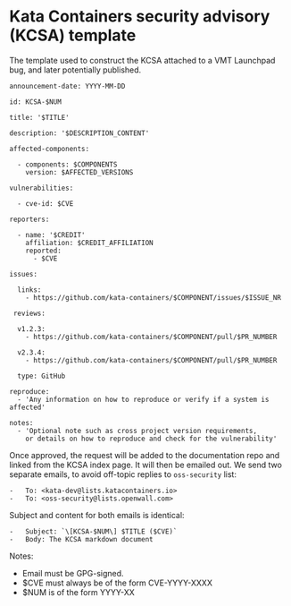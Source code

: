 # Kata Containers security advisory (KCSA) template

The template used to construct the KCSA attached to a VMT Launchpad bug, and later
potentially published.

```
announcement-date: YYYY-MM-DD

id: KCSA-$NUM

title: '$TITLE'

description: '$DESCRIPTION_CONTENT'

affected-components:

  - components: $COMPONENTS
    version: $AFFECTED_VERSIONS

vulnerabilities:

  - cve-id: $CVE

reporters:

  - name: '$CREDIT'
    affiliation: $CREDIT_AFFILIATION
    reported:
      - $CVE

issues:

  links:
    - https://github.com/kata-containers/$COMPONENT/issues/$ISSUE_NR

 reviews:

  v1.2.3:
    - https://github.com/kata-containers/$COMPONENT/pull/$PR_NUMBER

  v2.3.4:
    - https://github.com/kata-containers/$COMPONENT/pull/$PR_NUMBER

  type: GitHub

reproduce:
  - 'Any information on how to reproduce or verify if a system is affected'

notes:
  - 'Optional note such as cross project version requirements,
    or details on how to reproduce and check for the vulnerability'
```

Once approved, the request will be added to the documentation repo and linked from the KCSA index page. It will then be emailed out.
We send two separate emails, to avoid off-topic replies to `oss-security` list:

```
-   To: <kata-dev@lists.katacontainers.io>
-   To: <oss-security@lists.openwall.com>
```

Subject and content for both emails is identical:

```
-   Subject: `\[KCSA-$NUM\] $TITLE ($CVE)`
-   Body: The KCSA markdown document
```

Notes:

-   Email must be GPG-signed.
-   $CVE must always be of the form CVE-YYYY-XXXX
-   $NUM is of the form YYYY-XX

